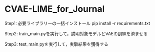 # CVAE-LIME_for_Journal

Step1: 必要ライブラリーの一括インストール
       pip install -r requirements.txt

Step2: train_main.pyを実行して，説明対象モデルとVAEの訓練を済ませる

Step3: test_main.pyを実行して，実験結果を獲得する